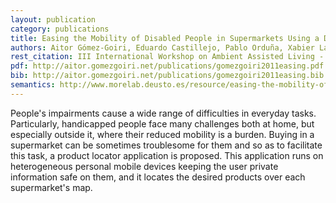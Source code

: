 ```yaml
--- 
layout: publication
category: publications
title: Easing the Mobility of Disabled People in Supermarkets Using a Distributed Solution
authors: Aitor Gómez-Goiri, Eduardo Castillejo, Pablo Orduña, Xabier Laiseca, Diego López-de-Ipiña, Sergio Fínez
rest_citation: III International Workshop on Ambient Assisted Living - <a href="http://mami.uclm.es/iwaal2011/" target="_blank">IWAAL 2011</a>. Málaga, Spain, June 2011.
pdf: http://aitor.gomezgoiri.net/publications/gomezgoiri2011easing.pdf
bib: http://aitor.gomezgoiri.net/publications/gomezgoiri2011easing.bib
semantics: http://www.morelab.deusto.es/resource/easing-the-mobility-of-disabled-people-in-supermarkets-using-a-distributed-solution
--- 
```


People's impairments cause a wide range of difficulties in everyday tasks.
Particularly, handicapped people face many challenges both at home, but especially outside it, where their reduced mobility is a burden.
Buying in a supermarket can be sometimes troublesome for them and so as to facilitate this task, a product locator application is proposed.
This application runs on heterogeneous personal mobile devices keeping the user private information safe on them, and it locates the desired products over each supermarket's map.